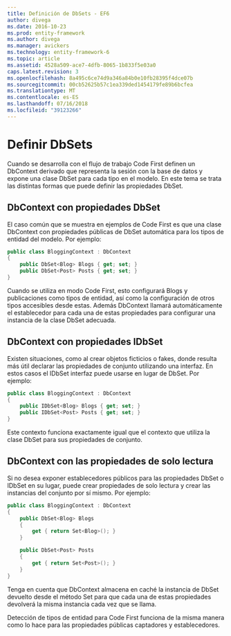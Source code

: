 ```yaml
---
title: Definición de DbSets - EF6
author: divega
ms.date: 2016-10-23
ms.prod: entity-framework
ms.author: divega
ms.manager: avickers
ms.technology: entity-framework-6
ms.topic: article
ms.assetid: 4528a509-ace7-4dfb-8065-1b833f5e03a0
caps.latest.revision: 3
ms.openlocfilehash: 8a495c6ce74d9a346a84b0e10fb28395f4dce07b
ms.sourcegitcommit: 00cb52625b57c1ea339ded1454179fe89b6bcfea
ms.translationtype: MT
ms.contentlocale: es-ES
ms.lasthandoff: 07/16/2018
ms.locfileid: "39123266"
---
```

# <a name="defining-dbsets"></a>Definir DbSets
Cuando se desarrolla con el flujo de trabajo Code First definen un DbContext derivado que representa la sesión con la base de datos y expone una clase DbSet para cada tipo en el modelo. En este tema se trata las distintas formas que puede definir las propiedades DbSet.  

## <a name="dbcontext-with-dbset-properties"></a>DbContext con propiedades DbSet  

El caso común que se muestra en ejemplos de Code First es que una clase DbContext con propiedades públicas de DbSet automática para los tipos de entidad del modelo. Por ejemplo:  

``` csharp
public class BloggingContext : DbContext
{
    public DbSet<Blog> Blogs { get; set; }
    public DbSet<Post> Posts { get; set; }
}
```  

Cuando se utiliza en modo Code First, esto configurará Blogs y publicaciones como tipos de entidad, así como la configuración de otros tipos accesibles desde estas. Además DbContext llamará automáticamente el establecedor para cada una de estas propiedades para configurar una instancia de la clase DbSet adecuada.  

## <a name="dbcontext-with-idbset-properties"></a>DbContext con propiedades IDbSet  

Existen situaciones, como al crear objetos ficticios o fakes, donde resulta más útil declarar las propiedades de conjunto utilizando una interfaz. En estos casos el IDbSet interfaz puede usarse en lugar de DbSet. Por ejemplo:  

``` csharp
public class BloggingContext : DbContext
{
    public IDbSet<Blog> Blogs { get; set; }
    public IDbSet<Post> Posts { get; set; }
}
```  

Este contexto funciona exactamente igual que el contexto que utiliza la clase DbSet para sus propiedades de conjunto.  

## <a name="dbcontext-with-read-only-set-properties"></a>DbContext con las propiedades de solo lectura  

Si no desea exponer establecedores públicos para las propiedades DbSet o IDbSet en su lugar, puede crear propiedades de solo lectura y crear las instancias del conjunto por sí mismo. Por ejemplo:  

``` csharp
public class BloggingContext : DbContext
{
    public DbSet<Blog> Blogs
    {
        get { return Set<Blog>(); }
    }

    public DbSet<Post> Posts
    {
        get { return Set<Post>(); }
    }
}
```  

Tenga en cuenta que DbContext almacena en caché la instancia de DbSet devuelto desde el método Set para que cada una de estas propiedades devolverá la misma instancia cada vez que se llama.  

Detección de tipos de entidad para Code First funciona de la misma manera como lo hace para las propiedades públicas captadores y establecedores.  
